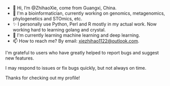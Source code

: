 - 👋 Hi, I’m @ZhihaoXie, come from Guangxi, China.
- 👀 I'm a bioinformatician, currently working on genomics, metagenomics, phylogenetics and STOmics, etc. 
- ✨ I personally use Python, Perl and R mostly in my actual work. Now working hard to learning golang and crystal.
- 🌱 I'm currently learning machine learning and deep learning.
- 📫 How to reach me? By email: xiezhihao1122@outlook.com.

I'm grateful to users who have greatly helped to report bugs and suggest new features.

I may respond to issues or fix bugs quickly, but not always on time.

Thanks for checking out my profile!

